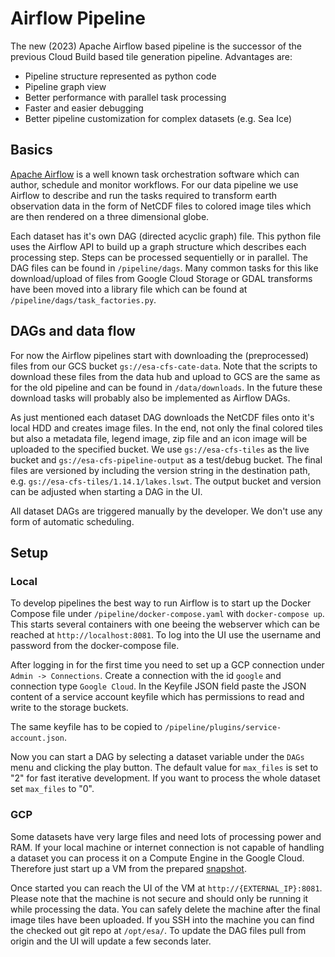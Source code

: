 # Airflow Pipeline

The new (2023) Apache Airflow based pipeline is the successor of the previous Cloud Build based tile generation pipeline. Advantages are:

- Pipeline structure represented as python code
- Pipeline graph view
- Better performance with parallel task processing
- Faster and easier debugging
- Better pipeline customization for complex datasets (e.g. Sea Ice)

## Basics

[Apache Airflow](https://airflow.apache.org) is a well known task orchestration software which can author, schedule and monitor workflows. For our data pipeline we use Airflow to describe and run the tasks required to transform earth observation data in the form of NetCDF files to colored image tiles which are then rendered on a three dimensional globe.

Each dataset has it's own DAG (directed acyclic graph) file. This python file uses the Airflow API to build up a graph structure which describes each processing step. Steps can be processed sequentielly or in parallel. The DAG files can be found in `/pipeline/dags`. Many common tasks for this like download/upload of files from Google Cloud Storage or GDAL transforms have been moved into a library file which can be found at `/pipeline/dags/task_factories.py`.

## DAGs and data flow

For now the Airflow pipelines start with downloading the (preprocessed) files from our GCS bucket `gs://esa-cfs-cate-data`. Note that the scripts to download these files from the data hub and upload to GCS are the same as for the old pipeline and can be found in `/data/downloads`. In the future these download tasks will probably also be implemented as Airflow DAGs.

As just mentioned each dataset DAG downloads the NetCDF files onto it's local HDD and creates image files. In the end, not only the final colored tiles but also a metadata file, legend image, zip file and an icon image will be uploaded to the specified bucket. We use `gs://esa-cfs-tiles` as the live bucket and `gs://esa-cfs-pipeline-output` as a test/debug bucket. The final files are versioned by including the version string in the destination path, e.g. `gs://esa-cfs-tiles/1.14.1/lakes.lswt`. The output bucket and version can be adjusted when starting a DAG in the UI.

All dataset DAGs are triggered manually by the developer. We don't use any form of automatic scheduling.

## Setup

### Local

To develop pipelines the best way to run Airflow is to start up the Docker Compose file under `/pipeline/docker-compose.yaml` with `docker-compose up`. This starts several containers with one beeing the webserver which can be reached at `http://localhost:8081`. To log into the UI use the username and password from the docker-compose file.

After logging in for the first time you need to set up a GCP connection under `Admin -> Connections`. Create a connection with the id `google` and connection type `Google Cloud`. In the Keyfile JSON field paste the JSON content of a service account keyfile which has permissions to read and write to the storage buckets.

The same keyfile has to be copied to `/pipeline/plugins/service-account.json`.

Now you can start a DAG by selecting a dataset variable under the `DAGs` menu and clicking the play button. The default value for `max_files` is set to "2" for fast iterative development. If you want to process the whole dataset set `max_files` to "0".

### GCP

Some datasets have very large files and need lots of processing power and RAM. If your local machine or internet connection is not capable of handling a dataset you can process it on a Compute Engine in the Google Cloud. Therefore just start up a VM from the prepared [snapshot](https://console.cloud.google.com/compute/snapshotsDetail/projects/esa-climate-from-space/global/snapshots/airflow-2024-01?project=esa-climate-from-space).

Once started you can reach the UI of the VM at `http://{EXTERNAL_IP}:8081`. Please note that the machine is not secure and should only be running it while processing the data. You can safely delete the machine after the final image tiles have been uploaded. If you SSH into the machine you can find the checked out git repo at `/opt/esa/`. To update the DAG files pull from origin and the UI will update a few seconds later.
